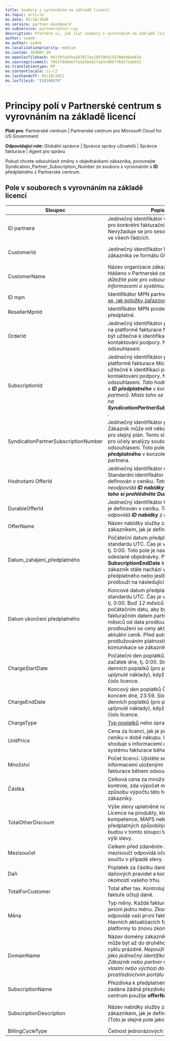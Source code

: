 ```yaml
---
title: Soubory s vyrovnáním na základě licencí
ms.topic: article
ms.date: 05/18/2020
ms.service: partner-dashboard
ms.subservice: partnercenter-csp
description: Přečtěte si, jak číst soubory s vyrovnáním na základě licencí v Partnerské centrum. Tento článek vysvětluje význam jednotlivých polí v souboru s rekonsekcemi na základě licencí.
author: sodeb
ms.author: sodeb
ms.localizationpriority: medium
ms.custom: SEOMAY.20
ms.openlocfilehash: 041f0fadfea107027ae1d9796d235700e66e6834
ms.sourcegitcommit: 7063fdddee77ad2d8e627ab3c806f76d173ab652
ms.translationtype: MT
ms.contentlocale: cs-CZ
ms.lasthandoff: 05/19/2021
ms.locfileid: "110146574"
---
```

# <a name="understand-the-fields-in-partner-center-license-based-reconciliation-files"></a>Principy polí v Partnerské centrum s vyrovnáním na základě licencí

**Platí pro**: Partnerské centrum | Partnerské centrum pro Microsoft Cloud for US Government

**Odpovídající role:** Globální správce | Správce správy uživatelů | Správce fakturace | Agent pro správu

Pokud chcete odsouhlasit změny s  objednávkami zákazníka, porovnejte Syndication_Partner_Subscription_Number ze souboru s vyrovnáním s **ID** předplatného z Partnerské centrum.

## <a name="fields-in-license-based-reconciliation-files"></a>Pole v souborech s vyrovnáním na základě licencí

| Sloupec | Popis | Ukázková hodnota |
| ------ | ----------- | ------------ |
| ID partnera | Jedinečný identifikátor ve formátu GUID pro konkrétní fakturační entitu Nevyžaduje se pro sesouhlasení. Stejné ve všech řádcích. | *8ddd03642-test-test-46b58d356b4e* |
| CustomerId | Jedinečný identifikátor Microsoftu pro zákazníka ve formátu GUID | *12ABCD34-001A-BCD2-987C-3210ABCD5678* |
| CustomerName | Název organizace zákazníka, jak je hlášeno v Partnerské centrum. *Velmi důležité pole pro odsoustavu faktury s informacemi o systému.* | *Test zákazníka A* |
| ID mpn | Identifikátor MPN partnera CSP. Podívejte [se, jak položky zařazovat podle partnera.](use-the-reconciliation-files.md#itemize-reconciliation-files-by-partner) | *4390934* |
| ResellerMpnId | Identifikátor MPN prodejce záznamu pro předplatné.  |
| OrderId | Jedinečný identifikátor pro objednávku na platformě fakturace Microsoftu. Může být užitečné k identifikaci objednávky při kontaktování podpory. Nepoužívá se pro odsouhlasení. | *566890604832738111* |
| SubscriptionId | Jedinečný identifikátor předplatného na platformě fakturace Microsoftu Může být užitečné k identifikaci předplatného při kontaktování podpory. Nepoužívá se pro odsouhlasení. *Tato hodnota se neshoduje s **ID předplatného** v konzole pro správu partnerů. Místo toho se prosím podívejte na **SyndicationPartnerSubscriptionNumber** .* | *usCBMgAAAAAAAAIA* |
| SyndicationPartnerSubscriptionNumber | Jedinečný identifikátor předplatných. Zákazník může mít několik předplatných pro stejný plán. Tento sloupec je důležitý pro účely analýzy souborů pro odsouhlasení. Toto pole se mapuje na **ID předplatného** v konzole pro správu partnera. | *fb977ab5-test-test-test-24c8d9591708* |
| Hodnotami OfferId | Jedinečný identifikátor nabídky Standardní identifikátor nabídky, jak je definován v ceníku. *Tato hodnota neodpovídá **ID nabídky** z ceníku. Místo **toho si prohlédněte DurableOfferID.*** | *FE616D64-E9A8-40EF-843F-152E9BBEF3D1* |
| DurableOfferId | Jedinečný identifikátor trvalé nabídky, jak je definován v ceníku. *Tato hodnota odpovídá **ID nabídky** z ceníku.* | *1017D7F3-6D7F-4BFA-BDD8-79BC8F104E0C* |
| OfferName | Název nabídky služby zakoupené zákazníkem, jak je definováno v ceníku. | *systém Microsoft Office 365 (plán E3)* |
| Datum_zahájení_předplatného | Počáteční datum předplatného ve standardu UTC. Čas je vždy začátek dne, tj. 0:00. Toto pole je nastavené na den odeslané objednávky. Používá se s **SubscriptionEndDate** k určení, jestli se zákazník stále nachází v prvním roce předplatného nebo jestli se předplatné prodlouží na následující rok. | *2/1/2019 0:00* |
| Datum ukončení předplatného | Koncové datum předplatného ve standardu UTC. Čas je vždy začátek dne, tj. 0:00. Buď *12 měsíců plus **x** dní* po počátečním datu, aby bylo v souladu s fakturačním datem partnera, nebo *12* měsíců od data prodloužení . Při prodloužení se ceny aktualizují na aktuální ceník. Před automatickým prodlužováním platnosti může být nutná komunikace se zákazníkem. | *2/1/2019 0:00* |
| ChargeStartDate | Počáteční den poplatků. Čas je vždy začátek dne, tj. 0:00. Slouží k výpočtu denních poplatků (pro poplatky za *uplynulé* náklady), když zákazník změní číslo licence. | *2/1/2019 0:00* |
| ChargeEndDate | Koncový den poplatků Čas je vždy koncem dne, 23:59. Slouží k výpočtu denních poplatků (pro poplatky za *uplynulé* náklady), když zákazník změní číslo licence. | *2/28/2019 23:59* |
| ChargeType | [Typ poplatků](recon-file-charge-types.md) nebo úprav. | Viz [typy poplatků](recon-file-charge-types.md). |
| UnitPrice | Cena za licenci, jak je publikována v ceníku v době nákupu. Ujistěte se, že se shoduje s informacemi uloženými v systému fakturace během odsouhlasení. | *6,82* |
| Množství | Počet licencí. Ujistěte se, že se shoduje s informacemi uloženými v systému fakturace během odsouhlasení. | *2* |
| Částka | Celková cena za množství Slouží ke kontrole, zda výpočet množství odpovídá způsobu výpočtu této hodnoty pro zákazníky. | *13,32* |
| TotalOtherDiscount | Výše slevy uplatněné na tyto poplatky. Licence na produkty, které jsou součástí kompetence, MAPS nebo nových předplatných způsobilých k pobídce, budou v tomto sloupci také obsahovat výši slevy. | *2.32* |
| Mezisoučet | Celkem před zdaněním Zkontroluje, jestli mezisoučt odpovídá očekávanému součtu v případě slevy. | *11* |
| Daň | Poplatek za částku daně. Na základě daňových pravidel a konkrétních okolností vašeho trhu. | *0* |
| TotalForCustomer | Total after tax. Kontroluje, jestli se vám na faktuře účtují daně. | *11* |
| Měna | Typ měny. Každá fakturační entita má jenom jednu měnu. Zkontrolujte, jestli odpovídá vaší první faktuře. Po všech hlavních aktualizacích fakturační platformy to znovu zkontrolujte. | *EUR* |
| DomainName | Název domény zákazníka. Toto pole může být až do druhého fakturačního cyklu prázdné. *Nepoužívejte toto pole jako jedinečný identifikátor zákazníka. Zákazník nebo partner může aktualizovat vlastní nebo výchozí doménu prostřednictvím portálu Office 365.* | *example.onmicrosoft.com* |
| SubscriptionName | Přezdívka k předplatnému. Pokud není zadána žádná přezdívka, Partnerské centrum použije **offerName**. | *PROJEKT ONLINE* |
| SubscriptionDescription | Název nabídky služby zakoupené zákazníkem, jak je definováno v ceníku. (Toto je stejné pole jako **Nabídka**.) | *PROJECT ONLINE PREMIUM BEZ PROJEKTOVÉHO KLIENTA* |
| BillingCycleType | Četnost jednorázových faktur.| *měsíčně* |
